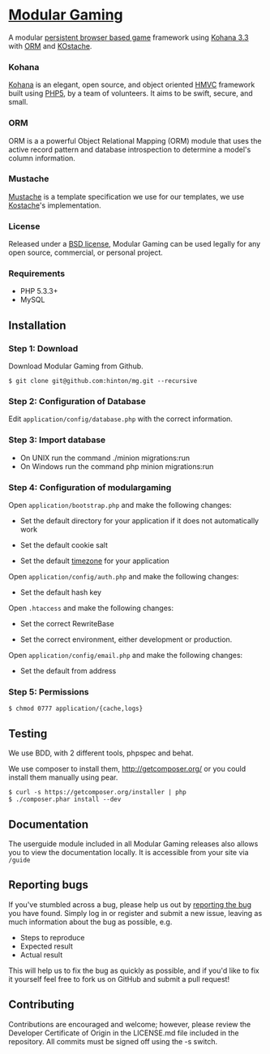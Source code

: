 # [Modular Gaming](http://www.modulargaming.com)

A modular [persistent browser based game](http://www.pbbg.org) framework using [Kohana 3.3](https://github.com/kohana/core) with [ORM](https://github.com/kohana/orm) and [KOstache](https://github.com/zombor/KOstache).

### Kohana

[Kohana](http://kohanaframework.org) is an elegant, open source, and object oriented [HMVC](http://en.wikipedia.org/wiki/Hierarchical_model%E2%80%93view%E2%80%93controller) framework built using [PHP5](http://www.php.net), by a team of volunteers.
It aims to be swift, secure, and small.

### ORM

ORM is a a powerful Object Relational Mapping (ORM) module that uses the active record pattern and database introspection to determine a model's column information. 

### Mustache

[Mustache](https://github.com/mustache) is a template specification we use for our templates, we use [Kostache](https://github.com/zombor/KOstache)'s implementation.

### License

Released under a [BSD license](http://www.modulargaming.com/license), Modular Gaming can be used legally for any open source,
 commercial, or personal project.

### Requirements

* PHP 5.3.3+
* MySQL

## Installation

### Step 1: Download

Download Modular Gaming from Github.

	$ git clone git@github.com:hinton/mg.git --recursive

### Step 2: Configuration of Database

Edit `application/config/database.php` with the correct information.

### Step 3: Import database

* On UNIX run the command ./minion migrations:run
* On Windows run the command php minion migrations:run

### Step 4: Configuration of modulargaming

Open `application/bootstrap.php` and make the following changes: 

* Set the default directory for your application if it does not automatically work

* Set the default cookie salt

* Set the default [timezone](http://php.net/timezones) for your application

Open `application/config/auth.php` and make the following changes:

* Set the default hash key

Open `.htaccess` and make the following changes:

* Set the correct RewriteBase

* Set the correct environment, either development or production.


Open `application/config/email.php` and make the following changes:

* Set the default from address

### Step 5: Permissions

	$ chmod 0777 application/{cache,logs}
## Testing

We use BDD, with 2 different tools, phpspec and behat.

We use composer to install them, http://getcomposer.org/ or you could install them manually using pear.

	$ curl -s https://getcomposer.org/installer | php
	$ ./composer.phar install --dev

## Documentation

The userguide module included in all Modular Gaming releases also allows you to view the documentation locally. It is accessible from your site via `/guide`

## Reporting bugs

If you've stumbled across a bug, please help us out by [reporting the bug](https://github.com/hinton/mg/issues?state=open) you have found. Simply log in or register and submit a new issue, leaving as much information about the bug as possible, e.g.

* Steps to reproduce
* Expected result
* Actual result

This will help us to fix the bug as quickly as possible, and if you'd like to fix it yourself feel free to fork us on GitHub and submit a pull request!

## Contributing

Contributions are encouraged and welcome; however, please review the Developer Certificate of Origin in the LICENSE.md file included in the repository. All commits must be signed off using the -s switch.
